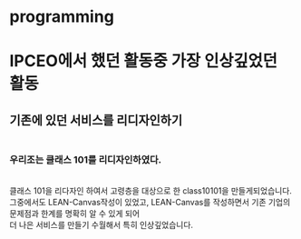 # programming
# IPCEO에서 했던 활동중 가장 인상깊었던 활동

## 기존에 있던 서비스를 리디자인하기
### <br/> 우리조는 클래스 101를 리디자인하였다.

<br/>
클래스 101을 리다자인 하여서 고령층을 대상으로 한
class10101을 만들게되었습니다. 
그중에서도 LEAN-Canvas작성이 있었고,
LEAN-Canvas를 작성하면서 기존 기업의 문제점과 한계를 명확히 알 수 있게 되어<br/>
더 나은 서비스를 만들기 수월해서 특히 인상깊었습니다.
